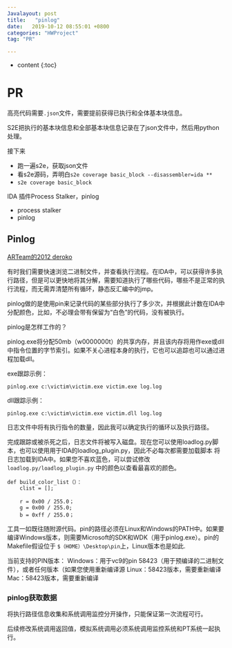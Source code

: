 ```yaml
---
Javalayout: post
title:   "pinlog"
date:   2019-10-12 08:55:01 +0800
categories: "HWProject"
tag: "PR"

---
```


* content
{:toc}




# PR

高亮代码需要`.json`文件，需要提前获得已执行和全体基本块信息。

S2E把执行的基本块信息和全部基本块信息记录在了json文件中，然后用python处理。

接下来

* 跑一遍s2e，获取json文件
* 看s2e源码，弄明白`s2e coverage basic_block --disassembler=ida **`
* `s2e coverage basic_block`

IDA 插件Process Stalker，pinlog

* process stalker
* pinlog

## Pinlog

[ARTeam的2012 deroko](http://deroko.phearless.org/rce.html)                                  

有时我们需要快速浏览二进制文件，并查看执行流程。在IDA中，可以获得许多执行路径，但是可以更快地将其分解，需要知道执行了哪些代码，哪些不是正常的执行流程，而无需弄清楚所有循环，静态反汇编中的jmp。

pinlog做的是使用pin来记录代码的某些部分执行了多少次，并根据此计数在IDA中分配颜色，比如，不必理会带有保留为“白色”的代码，没有被执行。

pinlog是怎样工作的？

pinlog.exe将分配50mb（w0000000t）的共享内存，并且该内存将用作exe或dll中指令位置的字节索引。如果不关心进程本身的执行，它也可以追踪也可以通过进程加载dll。


exe跟踪示例：

```
pinlog.exe c:\victim\victim.exe victim.exe log.log
```

dll跟踪示例：

```
pinlog.exe c:\victim\victim.exe victim.dll log.log
```



日志文件中将有执行指令的数量，因此我可以确定执行的循环以及执行路径。

完成跟踪或被杀死之后，日志文件将被写入磁盘。现在您可以使用loadlog.py脚本，也可以使用用于IDA的loadlog_plugin.py，因此不必每次都需要加载脚本
将日志加载到IDA中。如果您不喜欢蓝色，可以尝试修改`loadlog.py/loadlog_plugin.py` 中的颜色以查看最喜欢的颜色。

    def build_color_list（）：
        clist = [];
        
        r = 0x00 / 255.0；
        g = 0x00 / 255.0;
        b = 0xff / 255.0；

工具一如既往随附源代码。pin的路径必须在Linux和Windows的PATH中。如果要编译Windows版本，则需要Microsoft的SDK和WDK（用于pinlog.exe）。pin的Makefile假设位于 `$（HOME）\Desktop\pin`上，Linux版本也是如此.

当前支持的PIN版本：
Windows：用于vc9的pin 58423（用于预编译的二进制文件），或者任何版本（如果您使用重新编译源
Linux：58423版本，需要重新编译
Mac：58423版本，需要重新编译                                    

### pinlog获取数据

将执行路径信息收集和系统调用监控分开操作，只能保证第一次流程可行。

后续修改系统调用返回值，模拟系统调用必须系统调用监控系统和PT系统一起执行。